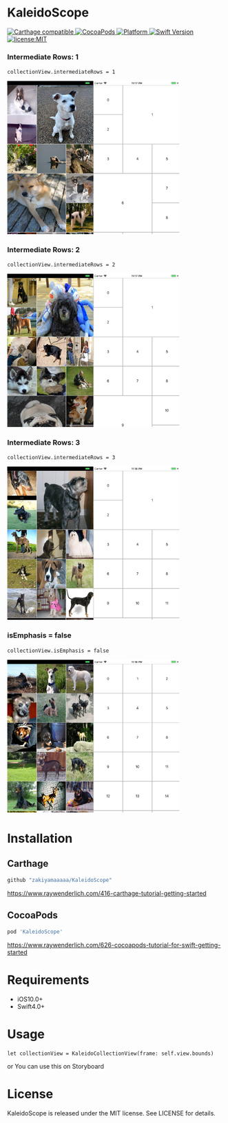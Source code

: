 # KaleidoScope

<div align="left">
  <a href="https://github.com/Carthage/Carthage">
    <img src="https://img.shields.io/badge/Carthage-compatible-4BC51D.svg?style=flat" alt="Carthage compatible" />
  </a>
  <a href="http://cocoapods.org/pods/MoreCodable">
    <img src="https://img.shields.io/cocoapods/v/KaleidoScope.svg" alt="CocoaPods" />
  </a>
  <a href="http://cocoapods.org/pods/MoreCodable">
    <img src="https://img.shields.io/cocoapods/p/KaleidoScope.svg" alt="Platform" />
  </a>
  <a href="https://developer.apple.com/swift">
    <img src="https://img.shields.io/badge/Swift-4-F16D39.svg" alt="Swift Version" />
  </a>
  <a href="./LICENSE">
    <img src="https://img.shields.io/badge/license-MIT-green.svg?style=flat-square" alt="license:MIT" />
  </a>
</div>

### Intermediate Rows: 1

```
collectionView.intermediateRows = 1
```


<img src="https://github.com/zakiyamaaaaa/KaleidoScope/blob/master/ScreenShots/Images/Simulator%20Screen%20Shot%20-%20iPhone%208%20Plus%20-%202018-08-16%20at%2023.05.34.png?raw=true" width="200px"><img src="https://github.com/zakiyamaaaaa/KaleidoScope/blob/master/ScreenShots/Images/Simulator%20Screen%20Shot%20-%20iPhone%208%20Plus%20-%202018-08-23%20at%2023.17.41.png" width="200px">

### Intermediate Rows: 2

```
collectionView.intermediateRows = 2
```

<img src="https://github.com/zakiyamaaaaa/KaleidoScope/blob/master/ScreenShots/Images/Simulator%20Screen%20Shot%20-%20iPhone%208%20Plus%20-%202018-08-16%20at%2023.02.47.png?raw=true" width="200px"><img src="https://github.com/zakiyamaaaaa/KaleidoScope/blob/master/ScreenShots/Images/Simulator%20Screen%20Shot%20-%20iPhone%208%20Plus%20-%202018-08-23%20at%2023.17.20.png" width="200px">


### Intermediate Rows: 3

```
collectionView.intermediateRows = 3
```

<img src="https://github.com/zakiyamaaaaa/KaleidoScope/blob/master/ScreenShots/Images/Simulator%20Screen%20Shot%20-%20iPhone%208%20Plus%20-%202018-08-16%20at%2023.05.50.png?raw=true" width="200px"><img src="https://github.com/zakiyamaaaaa/KaleidoScope/blob/master/ScreenShots/Images/Simulator%20Screen%20Shot%20-%20iPhone%208%20Plus%20-%202018-08-23%20at%2023.18.01.png" width="200px">

### isEmphasis = false
```
collectionView.isEmphasis = false
```

<img src="https://github.com/zakiyamaaaaa/KaleidoScope/blob/master/ScreenShots/Images/Simulator%20Screen%20Shot%20-%20iPhone%208%20Plus%20-%202018-08-16%20at%2023.06.14.png?raw=true" width="200px"><img src="https://github.com/zakiyamaaaaa/KaleidoScope/blob/master/ScreenShots/Images/Simulator%20Screen%20Shot%20-%20iPhone%208%20Plus%20-%202018-08-23%20at%2023.18.22.png" width="200px">

# Installation

## Carthage

```ruby
github "zakiyamaaaaa/KaleidoScope"
```
https://www.raywenderlich.com/416-carthage-tutorial-getting-started

## CocoaPods

```ruby
pod 'KaleidoScope'
```

https://www.raywenderlich.com/626-cocoapods-tutorial-for-swift-getting-started

# Requirements
- iOS10.0+
- Swift4.0+


# Usage

```
let collectionView = KaleidoCollectionView(frame: self.view.bounds)
```

or You can use this on Storyboard

# License

KaleidoScope is released under the MIT license. See LICENSE for details.
